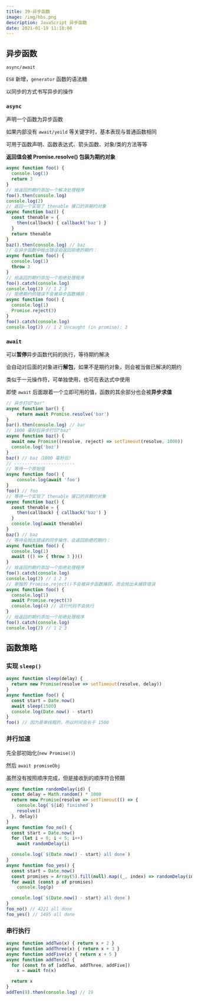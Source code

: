 ```yaml
---
title: 39-异步函数
image: /img/hbs.png
description: JavaScript 异步函数
date: 2021-01-19 11:18:08
---
```


## 异步函数

`async/await`

`ES8` 新增，`generator` 函数的语法糖

以同步的方式书写异步的操作

### `async`

声明一个函数为异步函数

如果内部没有 `await/yeild` 等关键字时，基本表现与普通函数相同

可用于函数声明、函数表达式、箭头函数、对象/类的方法等等

**返回值会被 Promise.resolve() 包装为期约对象**

```js
async function foo() {
  console.log(1)
  return 3
}
// 给返回的期约添加一个解决处理程序
foo().then(console.log)
console.log(2)
// 返回一个实现了 thenable 接口的非期约对象
async function baz() {
  const thenable = {
    then(callback) { callback('baz') }
  }
  return thenable
}
baz().then(console.log) // baz
// 在异步函数中抛出错误会返回拒绝的期约：
async function foo() {
  console.log(1)
  throw 3
}
// 给返回的期约添加一个拒绝处理程序
foo().catch(console.log)
console.log(2) // 1 2 3
// 拒绝期约的错误不会被异步函数捕获：
async function foo() {
  console.log(1)
  Promise.reject(3)
}
foo().catch(console.log)
console.log(2) // 1 2 Uncaught (in promise): 3
```

### `await`

可以**暂停**异步函数代码的执行，等待期约解决

会自动对后面的对象进行**解包**，如果不是期约对象，则会被当做已解决的期约

类似于一元操作符，可单独使用，也可在表达式中使用

即使 `await` 后面跟着一个立即可用的值，函数的其余部分也会被**异步求值**

```js
// 异步打印"bar"
async function bar() {
 	return await Promise.resolve('bar')
}
bar().then(console.log) // bar
// 1000 毫秒后异步打印"baz"
async function baz() {
  await new Promise((resolve, reject) => setTimeout(resolve, 1000))
  console.log('baz')
}
baz() // baz（1000 毫秒后）
// -----------------------
// 等待一个原始值
async function foo() {
 	console.log(await 'foo')
}
foo() // foo
// 等待一个实现了 thenable 接口的非期约对象
async function baz() {
  const thenable = {
    then(callback) { callback('baz') }
  }
  console.log(await thenable)
}
baz() // baz
// 等待会抛出错误的同步操作，会返回拒绝的期约：
async function foo() {
  console.log(1)
  await (() => { throw 3 })()
}
// 给返回的期约添加一个拒绝处理程序
foo().catch(console.log)
console.log(2) // 1 2 3
// 单独的 Promise.reject()不会被异步函数捕获，而会抛出未捕获错误
async function foo() {
  console.log(1)
  await Promise.reject(3)
  console.log(4) // 这行代码不会执行
}
// 给返回的期约添加一个拒绝处理程序
foo().catch(console.log)
console.log(2) // 1 2 3
```

## 函数策略

### 实现 `sleep()`

```js
async function sleep(delay) {
  return new Promise(resolve => setTimeout(resolve, delay))
}
async function foo() {
  const start = Date.now()
  await sleep(1500)
  console.log(Date.now() - start)
}
foo() // 因为是单线程的，所以时间会长于 1500
```

### 并行加速

先全部初始化(`new Promise()`)

然后 `await promiseObj`

虽然没有按照顺序完成，但是接收到的顺序符合预期

```js
async function randomDelay(id) {
  const delay = Math.random() * 1000
  return new Promise(resolve => setTimeout(() => {
    console.log(`${id} finished`)
    resolve()
  }, delay))
}
async function foo_no() {
  const start = Date.now()
  for (let i = 0; i < 5; i++)
    await randomDelay(i)

  console.log(`${Date.now() - start} all done`)
}
async function foo_yes() {
  const start = Date.now()
  const promises = Array(5).fill(null).map((_, index) => randomDelay(index))
  for await (const p of promises)
    console.log(p)

  console.log(`${Date.now() - start} all done`)
}
foo_no() // 4221 all done
foo_yes() // 1495 all done
```

### 串行执行

```js
async function addTwo(x) { return x + 2 }
async function addThree(x) { return x + 3 }
async function addFive(x) { return x + 5 }
async function addTen(x) {
  for (const fn of [addTwo, addThree, addFive])
    x = await fn(x)

  return x
}
addTen(9).then(console.log) // 19
```